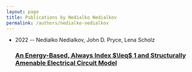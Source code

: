 ```yaml
---
layout: page
title: Publications by Nedialko Nedialkov
permalink: /authors/nedialko-nedialkov
---
```


<ul class="post-list">
<li><span class='post-meta'>2022 -- Nedialko Nedialkov, John D. Pryce, Lena Scholz</span><h3><a class='post-link' href="{{ site.baseurl }}/an-energy-based-always-index-leq-1-and-structurally-amenable-electrical-circuit-model">An Energy-Based, Always Index $\leq$ 1 and Structurally Amenable Electrical Circuit Model</a></h3></li>

</ul>
